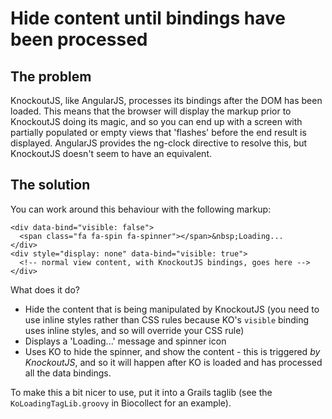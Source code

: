 # Hide content until bindings have been processed

## The problem
KnockoutJS, like AngularJS, processes its bindings after the DOM has been loaded. This means that the browser will display the markup prior to KnockoutJS doing its magic, and so you can end up with a screen with partially populated or empty views that 'flashes' before the end result is displayed. AngularJS provides the ng-clock directive to resolve this, but KnockoutJS doesn't seem to have an equivalent.

## The solution
You can work around this behaviour with the following markup:

```
<div data-bind="visible: false">
  <span class="fa fa-spin fa-spinner"></span>&nbsp;Loading...
</div>
<div style="display: none" data-bind="visible: true">
  <!-- normal view content, with KnockoutJS bindings, goes here -->
</div>
```

What does it do?

* Hide the content that is being manipulated by KnockoutJS (you need to use inline styles rather than CSS rules because KO's ```visible``` binding uses inline styles, and so will override your CSS rule)
* Displays a 'Loading...' message and spinner icon
* Uses KO to hide the spinner, and show the content - this is triggered _by KnockoutJS_, and so it will happen after KO is loaded and has processed all the data bindings.

To make this a bit nicer to use, put it into a Grails taglib (see the ```KoLoadingTagLib.groovy``` in Biocollect for an example).

